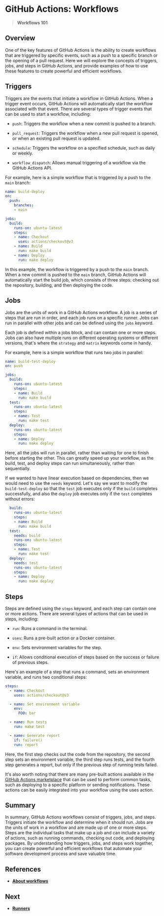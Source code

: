 # GitHub Actions: Workflows

> **Workflows 101**

## Overview

One of the key features of GitHub Actions is the ability to create workflows that are triggered by specific events, such as a push to a specific branch or the opening of a pull request. Here we will explore the concepts of triggers, jobs, and steps in GitHub Actions, and provide examples of how to use these features to create powerful and efficient workflows.

## Triggers

Triggers are the events that initiate a workflow in GitHub Actions. When a trigger event occurs, GitHub Actions will automatically start the workflow associated with that event. There are several types of trigger events that can be used to start a workflow, including:

- `push`: Triggers the workflow when a new commit is pushed to a branch.

- `pull_request`: Triggers the workflow when a new pull request is opened, or when an existing pull request is updated.

- `schedule`: Triggers the workflow on a specified schedule, such as daily or weekly.

- `workflow_dispatch`: Allows manual triggering of a workflow via the GitHub Actions API.

For example, here is a simple workflow that is triggered by a push to the `main` branch:

```yaml
name: build-deploy
on:
  push:
    branches:
    - main

jobs:
  build:
    runs-on: ubuntu-latest
    steps:
    - name: Checkout
      uses: actions/checkout@v3
    - name: Build
      run: make build
    - name: Deploy
      run: make deploy
```

In this example, the workflow is triggered by a push to the `main` branch. When a new commit is pushed to the `main` branch, GitHub Actions will automatically start the build job, which consists of three steps: checking out the repository, building, and then deploying the code.

## Jobs

Jobs are the units of work in a GitHub Actions workflow. A job is a series of steps that are run in order, and each job runs on a specific runner. Jobs can run in parallel with other jobs and can be defined using the `jobs` keyword.

Each job is defined within a jobs block, and can contain one or more steps. Jobs can also have multiple runs on different operating systems or different versions, that's where the `strategy` and  `matrix` keywords come in handy.

For example, here is a simple workflow that runs two jobs in parallel:

```yaml
name: build-test-deploy
on: push

jobs:
  build:
    runs-on: ubuntu-latest
    steps:
    - name: Build
      run: make build
  test:
    runs-on: ubuntu-latest
    steps:
    - name: Test
      run: make test
  deploy:
    runs-on: ubuntu-latest
    steps:
    - name: Deploy
      run: make deploy
```

Here, all the jobs will run in parallel, rather than waiting for one to finish before starting the other. This can greatly speed up your workflow, as the build, test, and deploy steps can run simultaneously, rather than sequentially.

If we wanted to have linear execution based on dependencies, then we would need to use the `needs` keyword. Let's say we want to modify the `build-test-deploy` so that the `test` job executes only if the `build` completes successfully, and also the `deploy` job executes only if the `test` completes without errors:

```yaml
  build:
    runs-on: ubuntu-latest
    steps:
    - name: Build
      run: make build
  test:
    needs: build
    runs-on: ubuntu-latest
    steps:
    - name: Test
      run: make test
  deploy:
    needs: test
    runs-on: ubuntu-latest
    steps:
    - name: Deploy
      run: make deploy
```

## Steps

Steps are defined using the `steps` keyword, and each step can contain one or more actions. There are several types of actions that can be used in steps, including:

- `run`: Runs a command in the terminal.

- `uses`: Runs a pre-built action or a Docker container.

- `env`: Sets environment variables for the step.

- `if`: Allows conditional execution of steps based on the success or failure of previous steps.

Here's an example of a step that runs a command, sets an environment variable, and runs two conditional steps:

```yaml
steps:
  - name: Checkout
    uses: actions/checkout@v3

  - name: Set environment variable
    env:
      FOO: bar

  - name: Run tests
    run: make test

  - name: Generate report
    if: failure()
    run: report
```

Here, the first step checks out the code from the repository, the second step sets an environment variable, the third step runs tests, and the fourth step generates a report, but only if the previous step of running tests failed.

It's also worth noting that there are many pre-built actions available in the [GitHub Actions marketplace](https://github.com/marketplace) that can be used to perform common tasks, such as deploying to a specific platform or sending notifications. These actions can be easily integrated into your workflow using the uses action.

## Summary

In summary, GitHub Actions workflows consist of triggers, jobs, and steps. Triggers initiate the workflow and determine when it should run. Jobs are the units of work in a workflow and are made up of one or more steps. Steps are the individual tasks that make up a job and can include a variety of actions, such as running commands, checking out code, and deploying packages. By understanding how triggers, jobs, and steps work together, you can create powerful and efficient workflows that automate your software development process and save valuable time.

## References

- [**About workflows**](https://docs.github.com/en/actions/using-workflows/about-workflows)

## Next

- [**Runners**](./runners.md)
